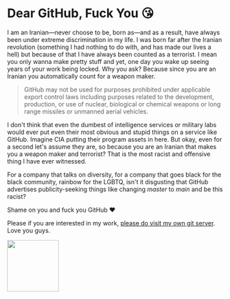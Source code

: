 # Dear GitHub, Fuck You 😘

I am an Iranian&mdash;never choose to be, born as&mdash;and as a result, have always been under extreme discrimination in my life. I was born far after the Iranian revolution (something I had nothing to do with, and has made our lives a hell) but because of that I have always been counted as a terrorist. I mean you only wanna make pretty stuff and yet, one day you wake up seeing years of your work being locked. Why you ask? Because since you are an Iranian you automatically count for a weapon maker.

> GitHub may not be used for purposes prohibited under applicable export control laws including purposes related to the development, production, or use of nuclear, biological or chemical weapons or long range missiles or unmanned aerial vehicles.

I don't think that even the dumbest of intelligence services or military labs would ever put even their most obvious and stupid things on a service like GitHub. Imagine CIA putting their program assets in here. But okay, even for a second let's assume they are, so because you are an Iranian that makes you a weapon maker and terrorist? That is the most racist and offensive thing I have ever witnessed.

For a company that talks on diversity, for a company that goes black for the black community, rainbow for the LGBTQ, isn't it disgusting that GitHub advertises publicity-seeking things like changing _master_ to _main_ and be this racist? 

Shame on you and fuck you GitHub ♥️

Please if you are interested in my work, [please do visit my own git server](https://codes.kary.us). Love you guys. 

<img src="https://inventory.kary.us/content/signature.png" width="120">

